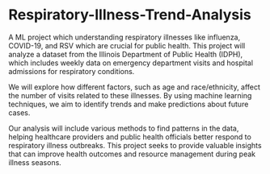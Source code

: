 # Respiratory-Illness-Trend-Analysis
A ML project which understanding respiratory illnesses like influenza, COVID-19, and RSV which are crucial for public health. This project will analyze a dataset from the Illinois Department of Public Health (IDPH), which includes weekly data on emergency department visits and hospital admissions for respiratory conditions.

We will explore how different factors, such as age and race/ethnicity, affect the number of visits related to these illnesses. By using machine learning techniques, we aim to identify trends and make predictions about future cases.

Our analysis will include various methods to find patterns in the data, helping healthcare providers and public health officials better respond to respiratory illness outbreaks. This project seeks to provide valuable insights that can improve health outcomes and resource management during peak illness seasons.
